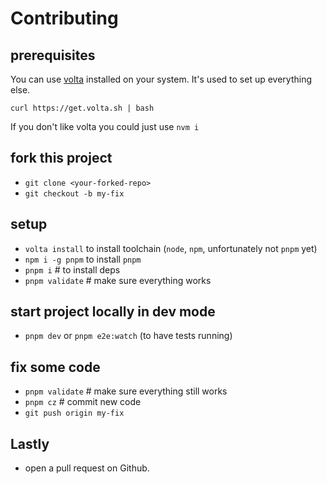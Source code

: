 # Contributing

## prerequisites

You can use [volta](https://volta.sh) installed on your system. It's used to set up everything else.

`curl https://get.volta.sh | bash`

If you don't like volta you could just use `nvm i`

## fork this project

- `git clone <your-forked-repo>`
- `git checkout -b my-fix`

## setup

- `volta install` to install toolchain (`node`, `npm`, unfortunately not `pnpm` yet)
- `npm i -g pnpm` to install `pnpm`
- `pnpm i` # to install deps
- `pnpm validate` # make sure everything works

## start project locally in dev mode

- `pnpm dev` or `pnpm e2e:watch` (to have tests running)

## fix some code

- `pnpm validate` # make sure everything still works
- `pnpm cz` # commit new code
- `git push origin my-fix`

## Lastly

- open a pull request on Github.

